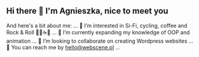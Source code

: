 ## Hi there 👋 I'm Agnieszka, nice to meet you

And here's a bit about me: ...
👀 I’m interested in Si-Fi, cycling, coffee and Rock & Roll 🤖🚴☕🤟 ...
🧠 I’m currently expanding my knowledge of OOP and animation ...
💫 I’m looking to collaborate on creating Wordpress websites ...
📮 You can reach me by hello@webscene.pl ...

<!--
**AgnieszkaWebScene/AgnieszkaWebScene** is a ✨ _special_ ✨ repository because its `README.md` (this file) appears on your GitHub profile.

Here are some ideas to get you started:

- 🔭 I’m currently working on ...
- 🌱 I’m currently learning ...
- 👯 I’m looking to collaborate on ...
- 🤔 I’m looking for help with ...
- 💬 Ask me about ...
- 📫 How to reach me: ...
- 😄 Pronouns: ...
- ⚡ Fun fact: ...
-->
